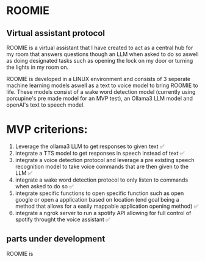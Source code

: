 # ROOMIE

## Virtual assistant protocol

ROOMIE is a virtual assistant that I have created to act as a central hub for my room that answers questions though an LLM when asked to do so aswell as doing designated tasks such as opening the lock on my door or turning the lights in my room on.

ROOMIE is developed in a LINUX environment and consists of 3 seperate machine learning models aswell as a text to voice model to bring ROOMIE to life. These models consist of a wake word detection model (currently using porcupine's pre made model for an MVP test), an Ollama3 LLM model and openAI's text to speech model.


# MVP criterions:

1. Leverage the ollama3 LLM to get responses to given text ✅
2. integrate a TTS model to get responses in speech instead of text ✅
3. integrate a voice detection protocol and leverage a pre existing speech recognition model to take voice commands that are then given to the LLM ✅
4. integrate a wake word detection protocol to only listen to commands when asked to do so ✅
5. integrate specific functions to open specific function such as open google or open a application based on location (end goal being a method that allows for a easily mappable application opening method) ✅
6. integrate a ngrok server to run a spotify API allowing for full control of spotify throught the voice assistant ✅

## parts under development
ROOMIE is 
